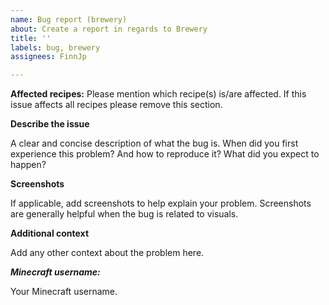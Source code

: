 ```yaml
---
name: Bug report (brewery)
about: Create a report in regards to Brewery
title: ''
labels: bug, brewery
assignees: FinnJp

---
```


**Affected recipes:**
Please mention which recipe(s) is/are affected. If this issue affects all recipes please remove this section.

**Describe the issue**

A clear and concise description of what the bug is. When did you first experience this problem? And how to reproduce it? What did you expect to happen?

**Screenshots**

If applicable, add screenshots to help explain your problem. Screenshots are generally helpful when the bug is related to visuals.

**Additional context**

Add any other context about the problem here.

***Minecraft username:***

Your Minecraft username.
